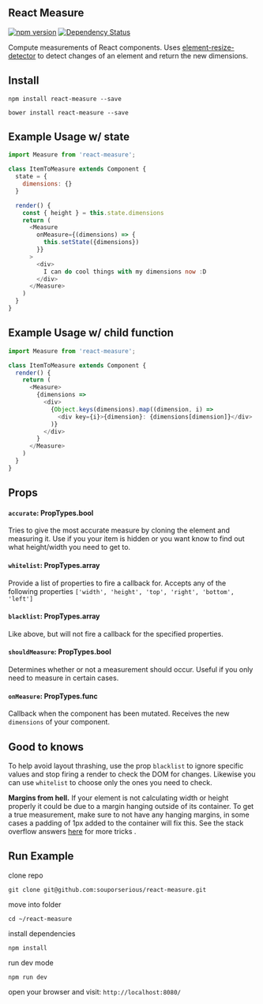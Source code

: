 ## React Measure

[![npm version](https://badge.fury.io/js/react-measure.svg)](https://badge.fury.io/js/react-aria)
[![Dependency Status](https://david-dm.org/souporserious/react-measure.svg)](https://david-dm.org/souporserious/react-measure)

Compute measurements of React components. Uses [element-resize-detector](https://github.com/wnr/element-resize-detector) to detect changes of an element and return the new dimensions.

## Install

`npm install react-measure --save`

`bower install react-measure --save`

## Example Usage w/ state

```javascript
import Measure from 'react-measure';

class ItemToMeasure extends Component {
  state = {
    dimensions: {}
  }

  render() {
    const { height } = this.state.dimensions
    return (
      <Measure
        onMeasure={(dimensions) => {
          this.setState({dimensions})
        }}
      >
        <div>
          I can do cool things with my dimensions now :D
        </div>
      </Measure>
    )
  }
}
```

## Example Usage w/ child function

```javascript
import Measure from 'react-measure';

class ItemToMeasure extends Component {
  render() {
    return (
      <Measure>
        {dimensions =>
          <div>
            {Object.keys(dimensions).map((dimension, i) =>
              <div key={i}>{dimension}: {dimensions[dimension]}</div>
            )}
          </div>
        }
      </Measure>
    )
  }
}
```

## Props

#### `accurate`: PropTypes.bool

Tries to give the most accurate measure by cloning the element and measuring it. Use if you your item is hidden or you want know to find out what height/width you need to get to.

#### `whitelist`: PropTypes.array

Provide a list of properties to fire a callback for. Accepts any of the following properties `['width', 'height', 'top', 'right', 'bottom', 'left']`

#### `blacklist`: PropTypes.array

Like above, but will not fire a callback for the specified properties.

#### `shouldMeasure`: PropTypes.bool

Determines whether or not a measurement should occur. Useful if you only need to measure in certain cases.

#### `onMeasure`: PropTypes.func

Callback when the component has been mutated. Receives the new `dimensions` of your component.

## Good to knows
To help avoid layout thrashing, use the prop `blacklist` to ignore specific values and stop firing a render to check the DOM for changes. Likewise you can use `whitelist` to choose only the ones you need to check.

**Margins from hell.** If your element is not calculating width or height properly it could be due to a margin hanging outside of its container. To get a true measurement, make sure to not have any hanging margins, in some cases a padding of 1px added to the container will fix this. See the stack overflow answers [here](http://stackoverflow.com/questions/19718634/how-to-disable-margin-collapsing) for more tricks .

## Run Example

clone repo

`git clone git@github.com:souporserious/react-measure.git`

move into folder

`cd ~/react-measure`

install dependencies

`npm install`

run dev mode

`npm run dev`

open your browser and visit: `http://localhost:8080/`
